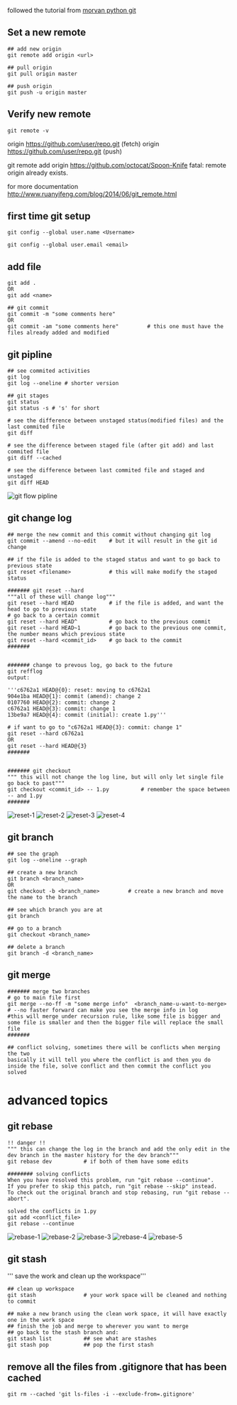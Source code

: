 followed the tutorial from [morvan python git](https://morvanzhou.github.io/tutorials/others/git/)
## Set a new remote
```
## add new origin
git remote add origin <url>

## pull origin
git pull origin master

## push origin
git push -u origin master
```
## Verify new remote
```
git remote -v
```
origin  https://github.com/user/repo.git (fetch)
origin  https://github.com/user/repo.git (push)

git remote add origin https://github.com/octocat/Spoon-Knife
fatal: remote origin already exists.

for more documentation
http://www.ruanyifeng.com/blog/2014/06/git_remote.html

## first time git setup
```
git config --global user.name <Username>

git config --global user.email <email>
```
## add file
```
git add .
OR
git add <name>

## git commit
git commit -m "some comments here"
OR
git commit -am "some comments here"         # this one must have the files already added and modified
```

## git pipline
```
## see commited activities
git log
git log --oneline # shorter version

## git stages
git status
git status -s # 's' for short

# see the difference between unstaged status(modified files) and the last commited file
git diff

# see the difference between staged file (after git add) and last commited file
git diff --cached

# see the difference between last commited file and staged and unstaged
git diff HEAD
```
![git flow pipline](https://github.com/Emrys-Hong/programming_notes/blob/master/mix/git/pipline.png)

## git change log
```
## merge the new commit and this commit without changing git log
git commit --amend --no-edit    # but it will result in the git id change

## if the file is added to the staged status and want to go back to previous state
git reset <filename>            # this will make modify the staged status

####### git reset --hard
"""all of these will change log"""
git reset --hard HEAD           # if the file is added, and want the head to go to previous state
# go back to a certain commit
git reset --hard HEAD^          # go back to the previous commit
git reset --hard HEAD~1         # go back to the previous one commit, the number means which previous state
git reset --hard <commit_id>    # go back to the commit 
####### 


####### change to prevous log, go back to the future
git refflog
output:

'''c6762a1 HEAD@{0}: reset: moving to c6762a1
904e1ba HEAD@{1}: commit (amend): change 2
0107760 HEAD@{2}: commit: change 2
c6762a1 HEAD@{3}: commit: change 1
13be9a7 HEAD@{4}: commit (initial): create 1.py'''

# if want to go to "c6762a1 HEAD@{3}: commit: change 1"
git reset --hard c6762a1
OR
git reset --hard HEAD@{3}
#######


####### git checkout
""" this will not change the log line, but will only let single file go back to past"""
git checkout <commit_id> -- 1.py          # remember the space between -- and 1.py
#######
```
![reset-1](https://github.com/Emrys-Hong/programming_notes/blob/master/mix/git/reset-1.png)
![reset-2](https://github.com/Emrys-Hong/programming_notes/blob/master/mix/git/reset-2.png)
![reset-3](https://github.com/Emrys-Hong/programming_notes/blob/master/mix/git/reset-3.png)
![reset-4](https://github.com/Emrys-Hong/programming_notes/blob/master/mix/git/reset-4.png)

## git branch
```
## see the graph
git log --oneline --graph

## create a new branch
git branch <branch_name>
OR
git checkout -b <branch_name>         # create a new branch and move the name to the branch

## see which branch you are at
git branch

## go to a branch
git checkout <branch_name>

## delete a branch
git branch -d <branch_name>
```
## git merge
```
####### merge two branches
# go to main file first
git merge --no-ff -m "some merge info"  <branch_name-u-want-to-merge>   
# --no faster forward can make you see the merge info in log
#this will merge under recursion rule, like some file is bigger and some file is smaller and then the bigger file will replace the small file
#######

## conflict solving, sometimes there will be conflicts when merging the two
basically it will tell you where the conflict is and then you do inside the file, solve conflict and then commit the conflict you solved
```
# advanced topics

## git rebase
```
!! danger !!
""" this can change the log in the branch and add the only edit in the dev branch in the master history for the dev branch"""
git rebase dev          # if both of them have some edits

######## solving conflicts 
When you have resolved this problem, run "git rebase --continue".
If you prefer to skip this patch, run "git rebase --skip" instead.
To check out the original branch and stop rebasing, run "git rebase --abort".

solved the conflicts in 1.py
git add <conflict_file>
git rebase --continue
```
![rebase-1](https://github.com/Emrys-Hong/programming_notes/blob/master/mix/git/rebase-1.png)
![rebase-2](https://github.com/Emrys-Hong/programming_notes/blob/master/mix/git/rebase-2.png)
![rebase-3](https://github.com/Emrys-Hong/programming_notes/blob/master/mix/git/rebase-3.png)
![rebase-4](https://github.com/Emrys-Hong/programming_notes/blob/master/mix/git/rebase-4.png)
![rebase-5](https://github.com/Emrys-Hong/programming_notes/blob/master/mix/git/rebase-5.png)


## git stash
''' save the work and clean up the workspace'''
```
## clean up workspace
git stash               # your work space will be cleaned and nothing to commit

## make a new branch using the clean work space, it will have exactly one in the work space
## finish the job and merge to wherever you want to merge
## go back to the stash branch and:
git stash list          ## see what are stashes
git stash pop           ## pop the first stash
```

## remove all the files from .gitignore that has been cached
```git rm --cached 'git ls-files -i --exclude-from=.gitignore'```
